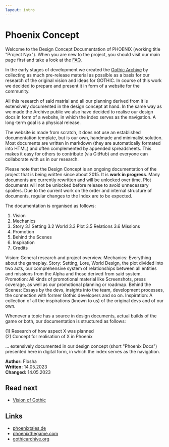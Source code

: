 ```yaml
---
layout: intro
---
```


# Phoenix Concept

Welcome to the Design Concept Documentation of PHOENIX (working title "Project Nyx"). When you are new to the project, you should visit our main page first and take a look at the [FAQ](/vision/faq).  

In the early stages of development we created the [Gothic Archive](https://gothicarchive.org) by collecting as much pre-release material as possible as a basis for our research of the original vision and ideas for GOTHIC. In course of this work we decided to prepare and present it in form of a website for the community.  

All this research of said matrial and all our planning derived from it is extensively documented in the design concept at hand. In the same way as we made the Archive public we also have decided to realise our design docs in form of a website, in which the index serves as the navigation. A long-term goal is a physical release.  

The website is made from scratch, it does not use an established documentation template, but is our own, handmade and minimalist solution. Most documents are written in markdown (they are automatically formated into HTML) and often complemented by appended spreadsheets. This makes it easy for others to contribute (via GitHub) and everyone can collaborate with us in our research.  

<p class="subtext blueinfo">Please note that the Design Concept is an ongoing documentation of the project that is being written since about 2015. It is <strong class="demonic">work in progress</strong>. Many documents are currently rewritten and will be unlocked over time. Plot documents will not be unlocked before release to avoid unnecessary spoilers. Due to the current work on the order and internal structure of documents, regular changes to the Index are to be expected.</p>

The documentation is organised as follows:  

1. Vision 
2. Mechanics
3. Story
    3.1 Setting
    3.2 World
    3.3 Plot
    3.5 Relations
    3.6 Missions
4. Promotion
5. Behind the Scenes
6. Inspiration
7. Credits

Vision: General research and project overview. Mechanics: Everything about the gameplay. Story: Setting, Lore, World Design, the plot divided into two acts, our comprehensive system of relationships between all entities and missions from the Alpha and those derived from said system. Promotion: All kinds of promotional material like Screenshots, press coverage, as well as our promotional planning or roadmap. Behind the Scenes: Essays by the devs, insights into the team, development processes, the connection with former Gothic developers and so on. Inspiration: A collection of all the inspirations (known to us) of the original devs and of our own.  

Whenever a topic has a source in design documents, actual builds of the game or both, our documentation is structured as follows:  

(1) Research of how aspect X was planned  
(2) Concept for realisation of X in Phoenix  

... extensively documented in our design concept (short "Phoenix Docs") presented here in digital form, in which the index serves as the navigation.  


**Author:** Flosha  
**Written:** 14.05.2023   
**Changed:** 14.05.2023  


## Read next 

* [Vision of Gothic](/vision/vision-of-gothic)


## Links

* [phoenixtales.de](https://phoenixtales.de)
* [phoenixthegame.com](https://phoenixthegame.com)
* [gothicarchive.org](https://gothicarchive.org)
